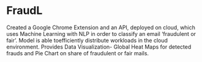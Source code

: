 # FraudL


Created a Google Chrome Extension and an API, deployed on cloud, which uses Machine Learning with NLP in order to classify an email ‘fraudulent or fair’. 
Model is able toefficiently distribute workloads in the cloud environment. Provides Data Visualization- Global Heat Maps for detected frauds and Pie Chart on share of fraudulent or fair mails.
